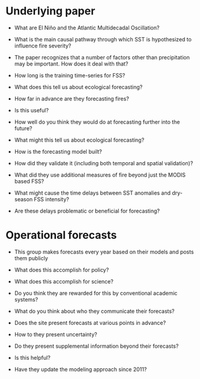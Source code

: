 # Underlying paper

* What are El Niño and the Atlantic Multidecadal Oscillation?
* What is the main causal pathway through which SST is hypothesized to influence
  fire severity?
* The paper recognizes that a number of factors other than precipitation may be
  important. How does it deal with that?

* How long is the training time-series for FSS?
* What does this tell us about ecological forecasting?

* How far in advance are they forecasting fires?
* Is this useful?
* How well do you think they would do at forecasting further into the future?
* What might this tell us about ecological forecasting?

* How is the forecasting model built?
* How did they validate it (including both temporal and spatial validation)?
* What did they use additional measures of fire beyond just the MODIS based FSS?

* What might cause the time delays between SST anomalies and dry-season FSS
  intensity?
* Are these delays problematic or beneficial for forecasting?


# Operational forecasts

* This group makes forecasts every year based on their models and posts them
  publicly
* What does this accomplish for policy?
* What does this accomplish for science?
* Do you think they are rewarded for this by conventional academic systems?

* What do you think about who they communicate their forecasts?
* Does the site present forecasts at various points in advance?
* How to they present uncertainty?

* Do they present supplemental information beyond their forecasts?
* Is this helpful?

* Have they update the modeling approach since 2011?

